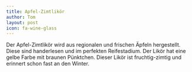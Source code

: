 ```yaml
---
title: Apfel-Zimtlikör
author: Tom
layout: post
icon: fa-wine-glass
---
```


Der Apfel-Zimtlikör wird aus regionalen und frischen Äpfeln hergestellt.
Diese sind handerlesen und im perfekten Reifestadium.
Der Likör hat eine gelbe Farbe mit braunen Pünktchen.
Dieser Likör ist fruchtig-zimtig und erinnert schon fast an den Winter.

